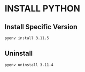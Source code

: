 # INSTALL PYTHON

## Install Specific Version

```sh
pyenv install 3.11.5
```

## Uninstall

```sh
pyenv uninstall 3.11.4
```
